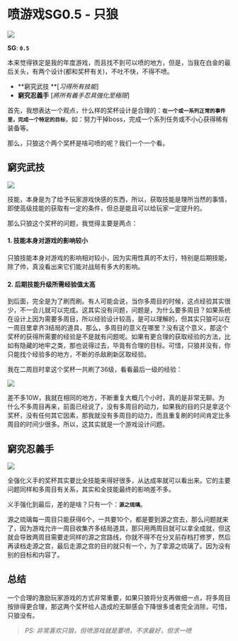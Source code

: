 # 喷游戏SG0.5 - 只狼

![](https://www.colorgamer.com/usr/uploads/2019/04/39576482.jpg)

**SG**: **`0.5`**

本来觉得铁定是我的年度游戏，而且找不到可以喷的地方，但是，当我在白金的最后关头，有两个设计(都和奖杯有关)，不吐不快，不得不喷。



- **窮究武技 **[*习得所有技能*]
- **窮究忍義手** [*將所有義手忍具強化至極限*]

首先，我想表达一个观点，什么样的奖杯设计是合理的：**`在一个或一系列正常的事件里，完成一个特定的目标`**，如：努力干掉boss，完成一个系列任务或不小心获得稀有装备等。

那么，只狼这个两个奖杯是啥可喷的呢？我们一个一个看。

## 窮究武技

![](https://www.colorgamer.com/usr/uploads/2019/05/3097497150.jpg)

技能，本身是为了给予玩家游戏快感的东西，所以，获取技能是理所当然的事情，即使高级技能的获取有一定的条件，但总是能且可以给玩家一定提升的。

那么只狼这个奖杯的问题，我觉得主要是两点：

#### 1. 技能本身对游戏的影响较小

只狼技能本身对游戏的影响相对较小，因为实用性真的不太行，特别是后期技能，除了帅，真没看出来它们能对战局有多大的影响。

#### 2. 后期技能升级所需经验值太高

到后面，完全是为了刷而刷。有人可能会说，当你多周目的时候，这点经验其实很少，不一会儿就可以完成。这其实没有问题，问题是，为什么要多周目？如果系统在设计上因为需要多周目，所以经验设计较高，是可以理解的，但其实只狼可以在一周目里拿齐3结局的道具，那么，多周目的意义在哪里？没有这个意义，那这个奖杯的获得所需要的经验是不是就有问题呢。如果有更合理的获取经验的方法，比如有隐藏的地牢之类，那也说得过去，毕竟有合理的目标。可惜，只狼并没有，你只能找个经验多的地方，不断的杀敌刷新区取经验。

我在二周目时拿这个奖杯一共刷了36级，看看最后一级的经验：

![](https://www.colorgamer.com/usr/uploads/2019/05/822071415.jpg)

差不多10W，我就在相同的地方，不断重复大概几个小时，真的是非常无聊。为什么不多周目再来，前面已经说了，没有多周目的动力，如果我的目的只是拿这个奖杯，没有任何其它因素，那我就没有多周目的动力，而且重复刷的时间肯定比多周目的时间少很多。所以，这其实就是一个游戏设计问题。

## 窮究忍義手

![](https://www.colorgamer.com/usr/uploads/2019/05/56758152.jpg)

全强化义手的奖杯其实要比全技能来得好很多，从达成率就可以看出来。它的主要问题同样和多周目有关系，其实和全技能最终的影响差不多。

义手强化到最后，差的是啥？只有一个：**`源之琉璃`**。

源之琉璃每一周目只能获得6个，一共要10个，都是要到源之宫去，那么问题就来了，因为游戏允许一周目收集齐多结局道具，那只用两周目就可以拿全成就，但这就会导致两周目需要走同样的源之宫路线，你就不得不在分叉前存档打修罗，然后再读档走源之宫，最后走源之宫的目的就只有一个，为了拿源之琉璃了。因为没有别的目标和内容了。

## 总结

一个合理的激励玩家游戏的方式非常重要，如果只狼将分支再做细一点，将多周目按排得更合理，那这两个奖杯给人造成的无聊感会下降很多或者完全消除，可惜，只狼没有。

> *PS: 非常喜欢只狼，但喷游戏就是要喷，不求最好，但求一喷*


